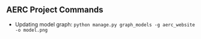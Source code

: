 ## AERC Project Commands

- Updating model graph: `python manage.py graph_models -g aerc_website -o model.png`

